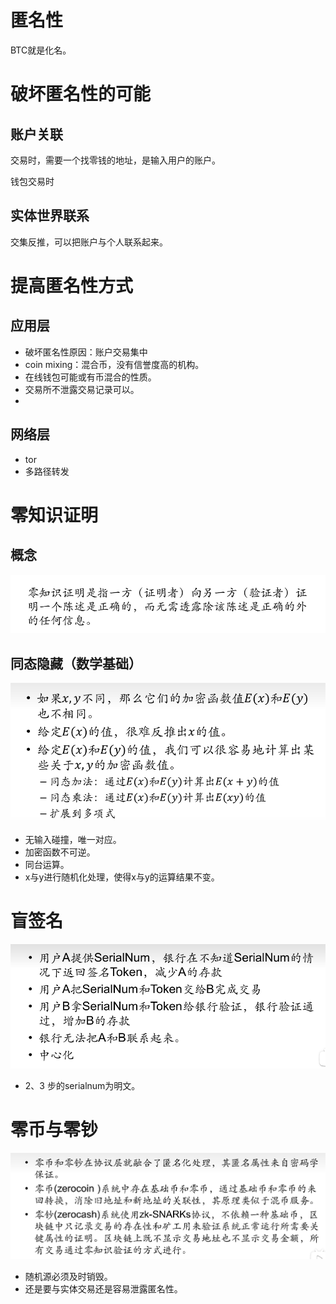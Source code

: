 # 匿名性

BTC就是化名。

# 破坏匿名性的可能
## 账户关联

交易时，需要一个找零钱的地址，是输入用户的账户。

钱包交易时

## 实体世界联系

交集反推，可以把账户与个人联系起来。


# 提高匿名性方式

## 应用层

- 破坏匿名性原因：账户交易集中
- coin mixing：混合币，没有信誉度高的机构。
- 在线钱包可能或有币混合的性质。
- 交易所不泄露交易记录可以。
- 
## 网络层

- tor
- 多路径转发

# 零知识证明

## 概念
![](../pic/Pasted%20image%2020240724182711.png)


## 同态隐藏（数学基础）
![](../pic/Pasted%20image%2020240724182851.png)


- 无输入碰撞，唯一对应。
- 加密函数不可逆。
- 同台运算。
- x与y进行随机化处理，使得x与y的运算结果不变。

# 盲签名
![](../pic/Pasted%20image%2020240724183744.png)


- 2、3 步的serialnum为明文。

# 零币与零钞
![](../pic/Pasted%20image%2020240724183837.png)


- 随机源必须及时销毁。
- 还是要与实体交易还是容易泄露匿名性。
